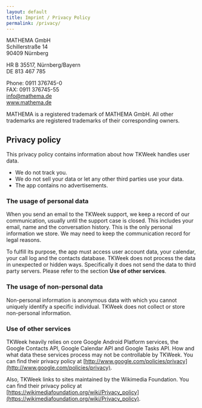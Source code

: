 ```yaml
---
layout: default
title: Imprint / Privacy Policy
permalink: /privacy/
---
```


<p>
MATHEMA GmbH<br />
Schillerstraße 14<br />
90409 N&uuml;rnberg
</p>
<p>
HR B 35517, Nürnberg/Bayern<br />
DE 813 467 785
</p>

<p>
Phone: 0911 376745-0<br />
FAX: 0911 376745-55<br />
<a href="mailto:info@mathema.de">info@mathema.de</a><br />
<a href="https://www.mathema.de">www.mathema.de</a>
</p>

<p>
MATHEMA is a registered trademark of MATHEMA GmbH. All other trademarks are registered trademarks of their corresponding owners.
</p>

## Privacy policy

This privacy policy contains information about how TKWeek handles user data.

- We do not track you.
- We do not sell your data or let any other third parties use your data.
- The app contains no advertisements.

### The usage of personal data

When you send an email to the TKWeek support, we keep a record of our communication, usually until the support case is closed. This includes your email, name and the conversation history. This is the only personal information we store. We may need to keep the communication record for legal reasons.

To fulfill its purpose, the app must access user account data, your calendar, your call log and the contacts database. TKWeek does not process the data in unexpected or hidden ways. Specifically it does not send the data to third party servers. Please refer to the section  **Use of other services**.

### The usage of non-personal data

Non-personal information is anonymous data with which you cannot uniquely identify a specific individual. TKWeek does not collect or store non-personal information.

### Use of other services

TKWeek heavily relies on core Google Android Platform services, the Google Contacts API,
Google Calendar API and Google Tasks API. How and what data these services process
may not be controllable by TKWeek. You can find their privacy policy
at [http://www.google.com/policies/privacy](http://www.google.com/policies/privacy).

Also, TKWeek links to sites maintained by the Wikimedia Foundation.
You can find their privacy policy at [https://wikimediafoundation.org/wiki/Privacy_policy](https://wikimediafoundation.org/wiki/Privacy_policy).
